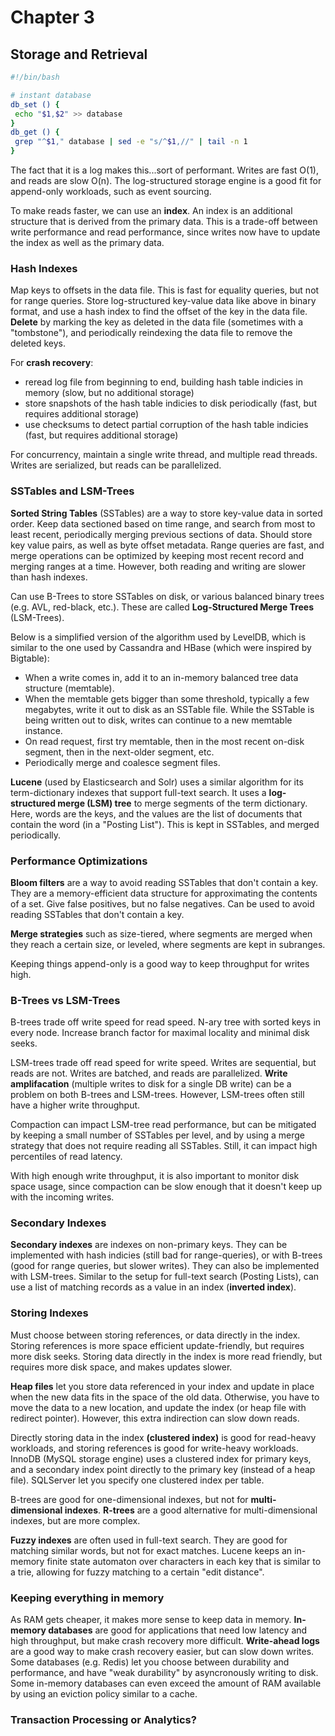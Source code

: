 # Chapter 3
## Storage and Retrieval

```bash
#!/bin/bash

# instant database
db_set () {
 echo "$1,$2" >> database
}
db_get () {
 grep "^$1," database | sed -e "s/^$1,//" | tail -n 1
}
```

The fact that it is a log makes this...sort of performant. Writes are fast O(1), and reads are slow O(n). The log-structured storage engine is a good fit for append-only workloads, such as event sourcing.

To make reads faster, we can use an **index**. An index is an additional structure that is derived from the primary data. This is a trade-off between write performance and read performance, since writes now have to update the index as well as the primary data.

### Hash Indexes

Map keys to offsets in the data file. This is fast for equality queries, but not for range queries. Store log-structured key-value data like above in binary format, and use a hash index to find the offset of the key in the data file. **Delete** by marking the key as deleted in the data file (sometimes with a "tombstone"), and periodically reindexing the data file to remove the deleted keys.

For **crash recovery**:
- reread log file from beginning to end, building hash table indicies in memory (slow, but no additional storage)
- store snapshots of the hash table indicies to disk periodically (fast, but requires additional storage)
- use checksums to detect partial corruption of the hash table indicies (fast, but requires additional storage)

For concurrency, maintain a single write thread, and multiple read threads. Writes are serialized, but reads can be parallelized.

### SSTables and LSM-Trees

**Sorted String Tables** (SSTables) are a way to store key-value data in sorted order. Keep data sectioned based on time range, and search from most to least recent, periodically merging previous sections of data. Should store key value pairs, as well as byte offset metadata. Range queries are fast, and merge operations can be optimized by keeping most recent record and merging ranges at a time. However, both reading and writing are slower than hash indexes.

Can use B-Trees to store SSTables on disk, or various balanced binary trees (e.g. AVL, red-black, etc.). These are called **Log-Structured Merge Trees** (LSM-Trees).

Below is a simplified version of the algorithm used by LevelDB, which is similar to the one used by Cassandra and HBase (which were inspired by Bigtable):

- When a write comes in, add it to an in-memory balanced tree data structure (memtable).
- When the memtable gets bigger than some threshold, typically a few megabytes, write it out to disk as an SSTable file. While the SSTable is being written out to disk, writes can continue to a new memtable instance.
- On read request, first try memtable, then in the most recent on-disk segment, then in the next-older segment, etc.
- Periodically merge and coalesce segment files.

**Lucene** (used by Elasticsearch and Solr) uses a similar algorithm for its term-dictionary indexes that support full-text search. It uses a **log-structured merge (LSM) tree** to merge segments of the term dictionary. Here, words are the keys, and the values are the list of documents that contain the word (in a "Posting List"). This is kept in SSTables, and merged periodically.

### Performance Optimizations

**Bloom filters** are a way to avoid reading SSTables that don't contain a key. They are a memory-efficient data structure for approximating the contents of a set. Give false positives, but no false negatives. Can be used to avoid reading SSTables that don't contain a key.

**Merge strategies** such as size-tiered, where segments are merged when they reach a certain size, or leveled, where segments are kept in subranges.

Keeping things append-only is a good way to keep throughput for writes high.

### B-Trees vs LSM-Trees

B-trees trade off write speed for read speed. N-ary tree with sorted keys in every node. Increase branch factor for maximal locality and minimal disk seeks.

LSM-trees trade off read speed for write speed. Writes are sequential, but reads are not. Writes are batched, and reads are parallelized. **Write amplifacation** (multiple writes to disk for a single DB write) can be a problem on both B-trees and LSM-trees. However, LSM-trees often still have a higher write throughput.

Compaction can impact LSM-tree read performance, but can be mitigated by keeping a small number of SSTables per level, and by using a merge strategy that does not require reading all SSTables. Still, it can impact high percentiles of read latency.

With high enough write throughput, it is also important to monitor disk space usage, since compaction can be slow enough that it doesn't keep up with the incoming writes.

### Secondary Indexes

**Secondary indexes** are indexes on non-primary keys. They can be implemented with hash indicies (still bad for range-queries), or with B-trees (good for range queries, but slower writes). They can also be implemented with LSM-trees. Similar to the setup for full-text search (Posting Lists), can use a list of matching records as a value in an index (**inverted index**).

### Storing Indexes

Must choose between storing references, or data directly in the index. Storing references is more space efficient update-friendly, but requires more disk seeks. Storing data directly in the index is more read friendly, but requires more disk space, and makes updates slower.

**Heap files** let you store data referenced in your index and update in place when the new data fits in the space of the old data. Otherwise, you have to move the data to a new location, and update the index (or heap file with redirect pointer). However, this extra indirection can slow down reads.

Directly storing data in the index **(clustered index)** is good for read-heavy workloads, and storing references is good for write-heavy workloads. InnoDB (MySQL storage engine) uses a clustered index for primary keys, and a secondary index point directly to the primary key (instead of a heap file). SQLServer let you specify one clustered index per table.

B-trees are good for one-dimensional indexes, but not for **multi-dimensional indexes**. **R-trees** are a good alternative for multi-dimensional indexes, but are more complex.

**Fuzzy indexes** are often used in full-text search. They are good for matching similar words, but not for exact matches. Lucene keeps an in-memory finite state automaton over characters in each key that is similar to a trie, allowing for fuzzy matching to a certain "edit distance".

### Keeping everything in memory

As RAM gets cheaper, it makes more sense to keep data in memory. **In-memory databases** are good for applications that need low latency and high throughput, but make crash recovery more difficult. **Write-ahead logs** are a good way to make crash recovery easier, but can slow down writes. Some databases (e.g. Redis) let you choose between durability and performance, and have "weak durability" by asyncronously writing to disk. Some in-memory databases can even exceed the amount of RAM available by using an eviction policy similar to a cache.


### Transaction Processing or Analytics?

